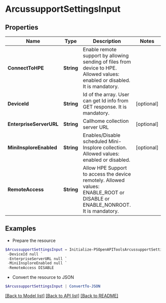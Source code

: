# ArcussupportSettingsInput
## Properties

Name | Type | Description | Notes
------------ | ------------- | ------------- | -------------
**ConnectToHPE** | **String** | Enable remote support by allowing sending of files from device to HPE. Allowed values: enabled or disabled. It is mandatory. | 
**DeviceId** | **String** | Id of the array. User can get Id info from GET response. It is mandatory. | [optional] 
**EnterpriseServerURL** | **String** | Callhome collection server URL | [optional] 
**MiniInsploreEnabled** | **String** | Enables/Disable scheduled Mini-Insplore collection. Allowed values: enabled or disabled. | [optional] 
**RemoteAccess** | **String** | Allow HPE Support to access the device remotely. Allowed values: ENABLE_ROOT or DISABLE or ENABLE_NONROOT. It is mandatory. | 

## Examples

- Prepare the resource
```powershell
$ArcussupportSettingsInput = Initialize-PSOpenAPIToolsArcussupportSettingsInput  -ConnectToHPE null `
 -DeviceId null `
 -EnterpriseServerURL null `
 -MiniInsploreEnabled null `
 -RemoteAccess DISABLE
```

- Convert the resource to JSON
```powershell
$ArcussupportSettingsInput | ConvertTo-JSON
```

[[Back to Model list]](../README.md#documentation-for-models) [[Back to API list]](../README.md#documentation-for-api-endpoints) [[Back to README]](../README.md)

